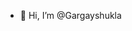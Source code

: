 - 👋 Hi, I’m @Gargayshukla


<!---
Gargayshukla/Gargayshukla is a ✨ special ✨ repository because its `README.md` (this file) appears on your GitHub profile.
You can click the Preview link to take a look at your changes.
--->
